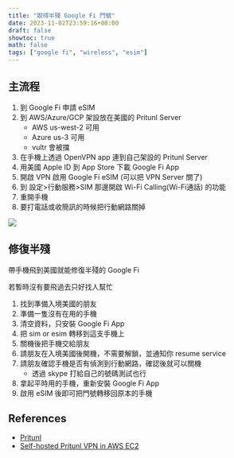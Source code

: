 ```yaml
---
title: "取得半殘 Google Fi 門號"
date: 2023-11-02T23:59:16+08:00
draft: false
showtoc: true
math: false
tags: ["google fi", "wireless", "esim"]
---
```


## 主流程

1. 到 Google Fi 申請 eSIM
2. 到 AWS/Azure/GCP 架設放在美國的 Pritunl Server
    - AWS us-west-2 可用
    - Azure us-3 可用
    - vultr 會被擋
4. 在手機上透過 OpenVPN app 連到自己架設的 Pritunl Server
5. 用美國 Apple ID 到 App Store 下載 Google Fi App
6. 開啟 VPN 啟用 Google Fi eSIM (可以把 VPN Server 關了)
7. 到 設定>行動服務>SIM 那邊開啟 Wi-Fi Calling(Wi-Fi通話) 的功能
8. 重開手機
9. 要打電話或收簡訊的時候把行動網路關掉

![](https://i.imgur.com/0fNgwrl.png)

## 修復半殘

帶手機飛到美國就能修復半殘的 Google Fi

若暫時沒有要飛過去只好找人幫忙

1. 找到準備入境美國的朋友
2. 準備一隻沒有在用的手機
3. 清空資料，只安裝 Google Fi App
4. 把 sim or esim 轉移到這支手機上
5. 關機後把手機交給朋友
6. 請朋友在入境美國後開機，不需要解鎖，並通知你 resume service
7. 請朋友確認手機是否有偵測到行動網路，確認後就可以關機
    - 透過 skype 打給自己的號碼測試也行
8. 拿起平時用的手機，重新安裝 Google Fi App
9. 啟用 eSIM 後即可把門號轉移回原本的手機

## References

- [Pritunl](https://pritunl.com/)
- [Self-hosted Pritunl VPN in AWS EC2](https://aws.plainenglish.io/self-hosted-pritunl-vpn-in-aws-fc9c204c7cbd)

